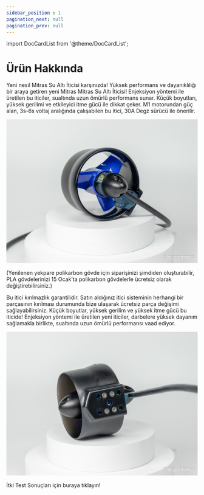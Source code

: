 ```yaml
---
sidebar_position : 1
pagination_next: null
pagination_prev: null
---
```


import DocCardList from '@theme/DocCardList';

# Ürün Hakkında

Yeni nesil Mitras Su Altı İticisi karşınızda!
Yüksek performans ve dayanıklılığı bir araya getiren yeni Mitras Mitras Su Altı İticisi! Enjeksiyon yöntemi ile üretilen bu iticiler, sualtında uzun ömürlü performans sunar. Küçük boyutları, yüksek gerilimi ve etkileyici itme gücü ile dikkat çeker. M1 motorundan güç alan, 3s-6s voltaj aralığında çalışabilen bu itici, 30A Degz sürücü ile önerilir.

![Mitras itici](./image/mitras-utras-15.jpg)

(Yenilenen yekpare polikarbon gövde için siparişinizi şimdiden oluşturabilir, PLA gövdelerinizi 15 Ocak’ta polikarbon gövdelerle ücretsiz olarak değiştirebilirsiniz.)

Bu itici kırılmazlık garantilidir. Satın aldığınız itici sisteminin herhangi bir parçasının kırılması durumunda bize ulaşarak ücretsiz parça değişimi sağlayabilirsiniz.
Küçük boyutlar, yüksek gerilim ve yüksek itme gücü bu iticide! Enjeksiyon yöntemi ile üretilen yeni iticiler, darbelere yüksek dayanım sağlamakla birlikte, sualtında uzun ömürlü performansı vaad ediyor.

![Mitras itici](./image/mitras-utras-17.jpg)


İtki Test Sonuçları için buraya tıklayın!




<DocCardList />
